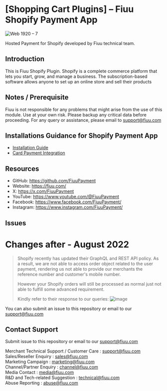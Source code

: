 [Shopping Cart Plugins] – Fiuu Shopify Payment App
=====================

<!-- ![shopify](https://user-images.githubusercontent.com/38641542/74416385-097a1e80-4e80-11ea-9bce-cc79fb9d9837.jpg) (Old) -->
![Web 1920 – 7](https://github.com/user-attachments/assets/ef7eea89-9c05-438a-b138-f720c7b9b0e8)

Hosted Payment for Shopify developed by Fiuu technical team.

Introduction
-----

This is Fiuu Shopify Plugin. Shopify is a complete commerce platform that lets you start, grow, and manage a business. The subscription-based software allows anyone to set up an online store and sell their products

Notes / Prerequisite
-----

Fiuu is not responsible for any problems that might arise from the use of this module. 
Use at your own risk. Please backup any critical data before proceeding. For any query or 
assistance, please email to support@fiuu.com 


Installations Guidance for Shopify Payment App
--------------------------

<!-- - [Installation Guide](https://github.com/RazerMS/Hosted_Payment_for_Shopify_Plugin/wiki/Hosted-Payment-for-Shopify-Guide) (Old) -->
<!-- - [Installation Guide](https://github.com/FiuuPayment/Shopping-Cart-Plugins-Fiuu_Hosted_Payment_for_Shopify/wiki/Hosted-Payment-for-Shopify-Guide-2022) (Old) -->
- [Installation Guide](https://docs.fiuu.dev/reference/sp1-payments-installation)
- [Card Payment Integration](https://docs.fiuu.dev/reference/sp1-card-overview)


## Resources

- GitHub:     https://github.com/FiuuPayment
- Website:    https://fiuu.com/
- X:    https://x.com/FiuuPayment
- YouTube:    https://www.youtube.com/@FiuuPayment
- Facebook:   https://www.facebook.com/FiuuPayment/
- Instagram:  https://www.instagram.com/FiuuPayment/


Issues
------------

# Changes after - August 2022

> Shopify recently has updated their GraphQL and REST API policy. As a result, we are not able to access order object
> related to the user payment, rendering us not able to provide our merchants the reference number and customer's mobile
> number.
> 
> However your Shopify orders will still be processed as  normal just not able to fulfill some advanced requirement.
> 
> Kindly refer to their response to our queries:
![image](https://user-images.githubusercontent.com/2503209/191220011-85a93bbb-15b9-46d3-9083-78badabfe247.png)

You can also submit an issue to this repository or email to our support@fiuu.com

Contact Support
-------

Submit issue to this repository or email to our support@fiuu.com

Merchant Technical Support / Customer Care : support@fiuu.com<br>
Sales/Reseller Enquiry : sales@fiuu.com<br>
Marketing Campaign : marketing@fiuu.com<br>
Channel/Partner Enquiry : channel@fiuu.com<br>
Media Contact : media@fiuu.com<br>
R&D and Tech-related Suggestion : technical@fiuu.com<br>
Abuse Reporting : abuse@fiuu.com

